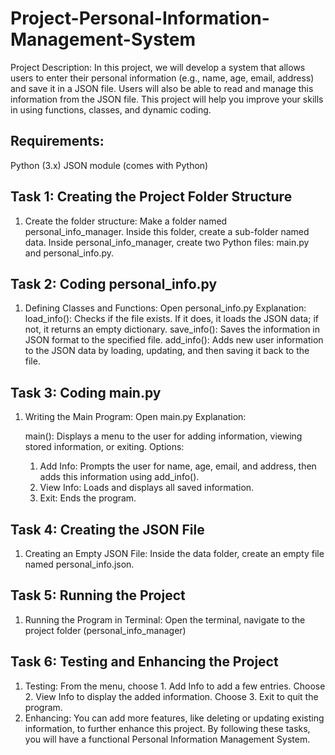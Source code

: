# Project-Personal-Information-Management-System

Project Description: In this project, we will develop a system that allows users to enter their personal information (e.g., name, age, email, address) and save it in a JSON file. Users will also be able to read and manage this information from the JSON file. This project will help you improve your skills in using functions, classes, and dynamic coding.

## Requirements:
  Python (3.x)
  JSON module (comes with Python)

## Task 1: Creating the Project Folder Structure
  1. Create the folder structure:
    Make a folder named personal_info_manager.
    Inside this folder, create a sub-folder named data.
    Inside personal_info_manager, create two Python files: main.py and personal_info.py.

## Task 2: Coding personal_info.py
  1. Defining Classes and Functions:
      Open personal_info.py
      Explanation:
          load_info(): Checks if the file exists. If it does, it loads the JSON data; if not, it             returns an empty dictionary.
          save_info(): Saves the information in JSON format to the specified file.
          add_info(): Adds new user information to the JSON data by loading, updating, and then              saving it back to the file.

## Task 3: Coding main.py
  1. Writing the Main Program:
    Open main.py
  Explanation:

      main(): Displays a menu to the user for adding information, viewing stored information,         or exiting.
      Options:
      1. Add Info: Prompts the user for name, age, email, and address, then adds this                 information using add_info().
      2. View Info: Loads and displays all saved information.
      3. Exit: Ends the program.

## Task 4: Creating the JSON File
  1. Creating an Empty JSON File:
    Inside the data folder, create an empty file named personal_info.json.

## Task 5: Running the Project
  1. Running the Program in Terminal:
    Open the terminal, navigate to the project folder (personal_info_manager)

## Task 6: Testing and Enhancing the Project
  1. Testing:
    From the menu, choose 1. Add Info to add a few entries.
    Choose 2. View Info to display the added information.
    Choose 3. Exit to quit the program.
  2. Enhancing:
     You can add more features, like deleting or updating existing information, to further           enhance   this project. By following these tasks, you will have a functional Personal           Information Management System. 

